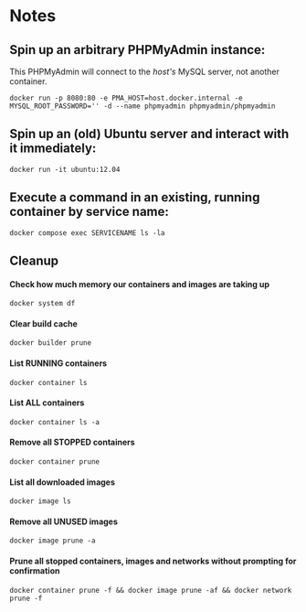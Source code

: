 
# Notes

## Spin up an arbitrary PHPMyAdmin instance: 
This PHPMyAdmin will connect to the *host's* MySQL server, not another container. 

```
docker run -p 8080:80 -e PMA_HOST=host.docker.internal -e MYSQL_ROOT_PASSWORD='' -d --name phpmyadmin phpmyadmin/phpmyadmin
```

## Spin up an (old) Ubuntu server and interact with it immediately: 
```
docker run -it ubuntu:12.04
```

## Execute a command in an existing, running container by service name: 
```
docker compose exec SERVICENAME ls -la
```

## Cleanup

#### Check how much memory our containers and images are taking up
```
docker system df
```

#### Clear build cache
```
docker builder prune
```

#### List RUNNING containers
```
docker container ls
```

#### List ALL containers
```
docker container ls -a
```

#### Remove all STOPPED containers
```
docker container prune
```

#### List all downloaded images
```
docker image ls 
```

#### Remove all UNUSED images
```
docker image prune -a
```

#### Prune all stopped containers, images and networks without prompting for confirmation
```
docker container prune -f && docker image prune -af && docker network prune -f
```